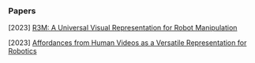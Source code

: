 ### Papers

[2023] [R3M: A Universal Visual Representation for Robot Manipulation](https://arxiv.org/abs/2203.12601)

[2023] [Affordances from Human Videos as a Versatile Representation for Robotics](https://arxiv.org/abs/2304.08488)